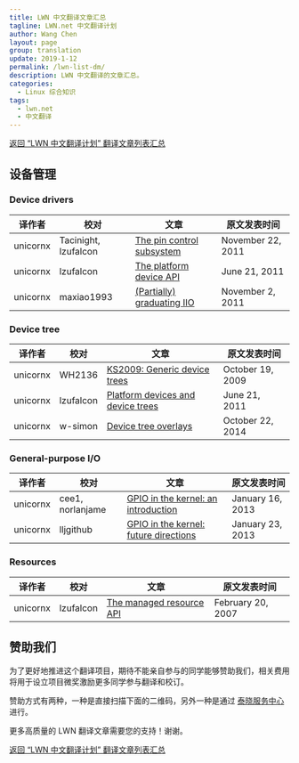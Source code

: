 ```yaml
---
title: LWN 中文翻译文章汇总
tagline: LWN.net 中文翻译计划
author: Wang Chen
layout: page
group: translation
update: 2019-1-12
permalink: /lwn-list-dm/
description: LWN 中文翻译的文章汇总。
categories:
  - Linux 综合知识
tags:
  - lwn.net
  - 中文翻译
---
```


[返回 “LWN 中文翻译计划” 翻译文章列表汇总][2]

## 设备管理

### Device drivers

| 译作者      | 校对                 | 文章  |原文发表时间|
|-------------|----------------------|-------|------------|
| unicornx    | Tacinight, lzufalcon |[The pin control subsystem](/lwn-468759)|November 22, 2011|
| unicornx    | lzufalcon            |[The platform device API](/lwn-448499)|June 21, 2011|
| unicornx    | maxiao1993           |[(Partially) graduating IIO](/lwn-465358) |November 2, 2011|

### Device tree

| 译作者     | 校对      | 文章  |原文发表时间|
|------------|-----------|-------|------------|
| unicornx   | WH2136    |[KS2009: Generic device trees](/lwn-357487) |October 19, 2009|
| unicornx   | lzufalcon |[Platform devices and device trees](/lwn-448502)|June 21, 2011|
| unicornx   | w-simon   |[Device tree overlays](/lwn-616859) |October 22, 2014|

### General-purpose I/O

| 译作者    | 校对             | 文章  |原文发表时间|
|-----------|------------------|-------|------------|
| unicornx  | cee1, norlanjame | [GPIO in the kernel: an introduction](/lwn-532714)|January 16, 2013|
| unicornx  | lljgithub        | [GPIO in the kernel: future directions](/lwn-533632) |January 23, 2013|

### Resources

| 译作者    | 校对      | 文章  |原文发表时间|
|-----------|-----------|-------|------------|
| unicornx  | lzufalcon |[The managed resource API](/lwn-222860)|February 20, 2007|

## 赞助我们

为了更好地推进这个翻译项目，期待不能亲自参与的同学能够赞助我们，相关费用将用于设立项目微奖激励更多同学参与翻译和校订。

赞助方式有两种，一种是直接扫描下面的二维码，另外一种是通过 [泰晓服务中心](https://weidian.com/item.html?itemID=2208672946) 进行。

更多高质量的 LWN 翻译文章需要您的支持！谢谢。

[返回 “LWN 中文翻译计划” 翻译文章列表汇总][2]

[1]: http://tinylab.org
[2]: /lwn#翻译成果
